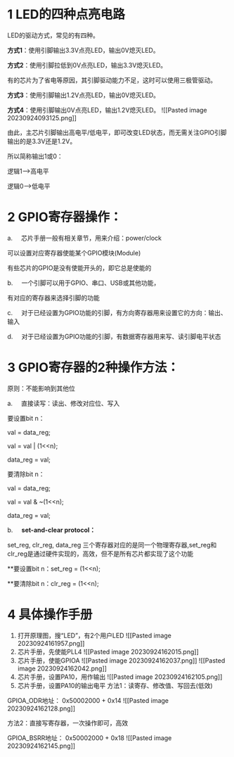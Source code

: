 # 1 LED的四种点亮电路
LED的驱动方式，常见的有四种。

**方式1**：使用引脚输出3.3V点亮LED，输出0V熄灭LED。

**方式2**：使用引脚拉低到0V点亮LED，输出3.3V熄灭LED。

有的芯片为了省电等原因，其引脚驱动能力不足，这时可以使用三极管驱动。

**方式3**：使用引脚输出1.2V点亮LED，输出0V熄灭LED。

**方式4**：使用引脚输出0V点亮LED，输出1.2V熄灭LED。
![[Pasted image 20230924093125.png]]

由此，主芯片引脚输出高电平/低电平，即可改变LED状态，而无需关注GPIO引脚输出的是3.3V还是1.2V。

所以简称输出1或0：

逻辑1-->高电平

逻辑0-->低电平


# 2 GPIO寄存器操作：

a.     芯片手册一般有相关章节，用来介绍：power/clock

可以设置对应寄存器使能某个GPIO模块(Module)

有些芯片的GPIO是没有使能开头的，即它总是使能的

b.     一个引脚可以用于GPIO、串口、USB或其他功能，

有对应的寄存器来选择引脚的功能

c.     对于已经设置为GPIO功能的引脚，有方向寄存器用来设置它的方向：输出、输入

d.     对于已经设置为GPIO功能的引脚，有数据寄存器用来写、读引脚电平状态

# 3 GPIO寄存器的2种操作方法：

原则：不能影响到其他位

a.     直接读写：读出、修改对应位、写入

要设置bit n：

val = data_reg;

val = val | (1<<n);

data_reg = val;

要清除bit n：

val = data_reg;

val = val & ~(1<<n);

data_reg = val;

b.     **set-and-clear protocol：**

set_reg, clr_reg, data_reg 三个寄存器对应的是同一个物理寄存器,set_reg和clr_reg是通过硬件实现的，高效，但不是所有芯片都实现了这个功能

**要设置bit n：set_reg = (1<<n);

**要清除bit n：clr_reg = (1<<n);


# 4 具体操作手册
1. 打开原理图，搜“LED”，有2个用户LED
![[Pasted image 20230924161957.png]]
2. 芯片手册，先使能PLL4
![[Pasted image 20230924162015.png]]
3. 芯片手册，使能GPIOA
![[Pasted image 20230924162037.png]]
![[Pasted image 20230924162042.png]]
4. 芯片手册，设置PA10，用作输出
![[Pasted image 20230924162105.png]]
5. 芯片手册，设置PA10的输出电平
方法1：读寄存、修改值、写回去(低效)

GPIOA_ODR地址： 0x50002000 + 0x14
![[Pasted image 20230924162128.png]]

方法2：直接写寄存器，一次操作即可，高效

GPIOA_BSRR地址： 0x50002000 + 0x18
![[Pasted image 20230924162145.png]]